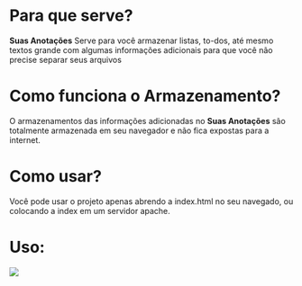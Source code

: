 # Para que serve?

**Suas Anotações** Serve para você armazenar listas, to-dos, até mesmo textos grande com algumas informações adicionais para que você não precise separar seus arquivos

# Como funciona o Armazenamento?

O armazenamentos das informações adicionadas no **Suas Anotações** são totalmente armazenada em seu navegador e não fica expostas para a internet.

# Como usar?

Você pode usar o projeto apenas abrendo a index.html no seu navegado, ou colocando a index em um servidor apache.

# Uso:

![](https://i.imgur.com/gkbAqWI.png)
